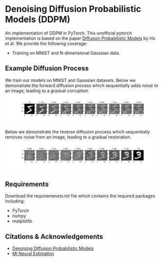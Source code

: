 Denoising Diffusion Probabilistic Models (DDPM)
======
An implementation of DDPM in PyTorch.
This unofficial pytorch implementation is based on the paper [Diffusion Probabilistic Models](https://arxiv.org/abs/2006.11239) by Ho et al.
We provide the following coverage:
- Training on MNIST and N-dimensional Gaussian data.

## Example Diffusion Process
We train our models on MNIST and Gaussian datasets.
Below we demonstrate the forward diffusion process which sequentially adds noise to an image, leading to a gradual corruption.
![Forward Diffusion t=0 (image) -> t=1000 (noise)](Images/Example%20Gradual%20Corruption.jpg)

Below we demonstrate the reverse diffusion process which sequentially removes noise from an image, leading to a gradual restoration.
![Backward Diffusion t=1000 (noise) -> t=0 (image)](Images/Sample%20Plot%20Series/mnist/E%208%20T%200.jpg)

## Requirements
Download the requiremenets.txt file which contains the required packages including:
- PyTorch
- numpy
- matplotlib

## Citations & Acknowledgements
* [Denoising Diffusion Probabilistic Models](https://github.com/hojonathanho/diffusion)
* [MI Neural Estimation](https://github.com/gtegner/mine-pytorch)

